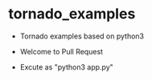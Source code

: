 # tornado_examples
  - Tornado examples based on python3
  - Welcome to Pull Request

  - Excute as  "python3 app.py"
